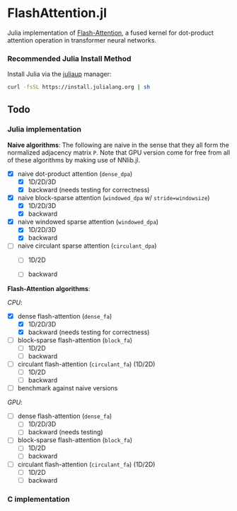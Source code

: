 # FlashAttention.jl
Julia implementation of [Flash-Attention](https://github.com/HazyResearch/flash-attention),
a fused kernel for dot-product attention operation in transformer neural networks.

### Recommended Julia Install Method
Install Julia via the [juliaup](https://github.com/JuliaLang/juliaup) manager:
```bash
curl -fsSL https://install.julialang.org | sh
```

## Todo
### Julia implementation

**Naive algorithms**:
The following are naive in the sense that they all form the normalized adjacency matrix `P`.
Note that GPU version come for free from all of these algorithms by making use of NNlib.jl.

- [x] naive dot-product attention (`dense_dpa`) 
    * [x] 1D/2D/3D
    * [x] backward (needs testing for correctness)
- [x] naive block-sparse attention (`windowed_dpa` w/ `stride=windowsize`)
    * [x] 1D/2D/3D
    * [x] backward
- [x] naive windowed sparse attention (`windowed_dpa`) 
    * [x] 1D/2D/3D
    * [x] backward
- [ ] naive circulant sparse attention (`circulant_dpa`) 
    * [ ] 1D/2D
    * [ ] backward


**Flash-Attention algorithms**:

*CPU*:
- [x] dense flash-attention (`dense_fa`) 
    * [x] 1D/2D/3D
    * [x] backward (needs testing for correctness)
- [ ] block-sparse flash-attention (`block_fa`) 
    * [ ] 1D/2D
    * [ ] backward
- [ ] circulant flash-attention (`circulant_fa`) (1D/2D)
    * [ ] 1D/2D
    * [ ] backward
- [ ] benchmark against naive versions

*GPU*:
- [ ] dense flash-attention (`dense_fa`) 
    * [ ] 1D/2D/3D
    * [ ] backward (needs testing)
- [ ] block-sparse flash-attention (`block_fa`) 
    * [ ] 1D/2D
    * [ ] backward
- [ ] circulant flash-attention (`circulant_fa`) (1D/2D)
    * [ ] 1D/2D
    * [ ] backward

### C implementation

